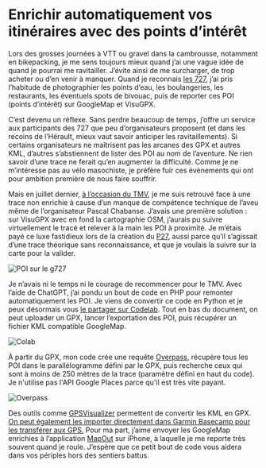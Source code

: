 # Enrichir automatiquement vos itinéraires avec des points d’intérêt

Lors des grosses journées à VTT ou gravel dans la cambrousse, notamment en bikepacking, je me sens toujours mieux quand j’ai une vague idée de quand je pourrai me ravitailler. J’évite ainsi de me surcharger, de trop acheter ou d’en venir à manquer. Quand je reconnais [les 727](https://tcrouzet.com/traces-gravel-et-vtt/), j’ai pris l’habitude de photographier les points d’eau, les boulangeries, les restaurants, les éventuels spots de bivouac, puis de reporter ces POI (points d’intérêt) sur GoogleMap et VisuGPX.<span id="more-65255"></span>

C’est devenu un réflexe. Sans perdre beaucoup de temps, j’offre un service aux participants des 727 que peu d’organisateurs proposent (et dans les recoins de l’Hérault, mieux vaut savoir anticiper les ravitaillements). Si certains organisateurs ne maîtrisent pas les arcanes des GPX et autres KML, d’autres s’abstiennent de lister des POI au nom de l’aventure. Ne rien savoir d’une trace ne ferait qu’en augmenter la difficulté. Comme je ne m’intéresse pas au vélo masochiste, je préfère fuir ces évènements qui ont pour ambition première de nous faire souffrir.

Mais en juillet dernier, [à l’occasion du TMV](https://tcrouzet.com/2023/07/16/tour-du-massif-vosgien-le-bikepacking-a-ne-pas-manquer-en-juillet/), je me suis retrouvé face à une trace non enrichie à cause d’un manque de compétence technique de l’aveu même de l’organisateur Pascal Chabanse. J’avais une première solution : sur VisuGPX avec en fond la cartographie OSM, j’aurais pu suivre virtuellement le tracé et relever à la main les POI à proximité. Je m’étais payé ce luxe fastidieux lors de la création du [P27](https://tcrouzet.com/p27/), aussi parce qu’il s’agissait d’une trace théorique sans reconnaissance, et que je voulais la suivre sur la carte pour la valider.

![POI sur le g727](https://tcrouzet.com/images_tc/2023/10/g727pois.jpg)

Je n’avais ni le temps ni le courage de recommencer pour le TMV. Avec l’aide de ChatGPT, j’ai pondu un bout de code en PHP pour remonter automatiquement les POI. Je viens de convertir ce code en Python et je peux désormais vous [le partager sur Codelab](https://colab.research.google.com/drive/14TTY1j3InZca3ShhdHWWrfcoDUeyFmTR?usp=sharing). Tout en bas du document, on peut uploader un GPX, lancer l’exportation des POI, puis récupérer un fichier KML compatible GoogleMap.

![Colab](https://colab.research.google.com/drive/14TTY1j3InZca3ShhdHWWrfcoDUeyFmTR?usp=sharing)

À partir du GPX, mon code crée une requête [Overpass](https://overpass-turbo.eu/), récupère tous les POI dans le parallélogramme défini par le GPX, puis recherche ceux qui sont à moins de 250 mètres de la trace (paramètre défini en haut du code). Je n'utilise pas l'API Google Places parce qu'il est très vite payant.

![Overpass](https://tcrouzet.com/images_tc/2023/10/overpass-scaled.jpg)

Des outils comme [GPSVisualizer](https://www.gpsvisualizer.com/convert_input) permettent de convertir les KML en GPX. [On peut également les importer directement dans Garmin Basecamp pour les transférer aux GPS.](https://tcrouzet.com/2023/03/24/comment-je-prepare-mon-gps-pour-un-bikepacking/) Pour ma part, j’aime envoyer les GoogleMap enrichies à l’application [MapOut](https://mapout.app/) sur iPhone, à laquelle je me reporte très souvent quand je roule. J’espère que ce petit bout de code vous aidera dans vos périples hors des sentiers battus.